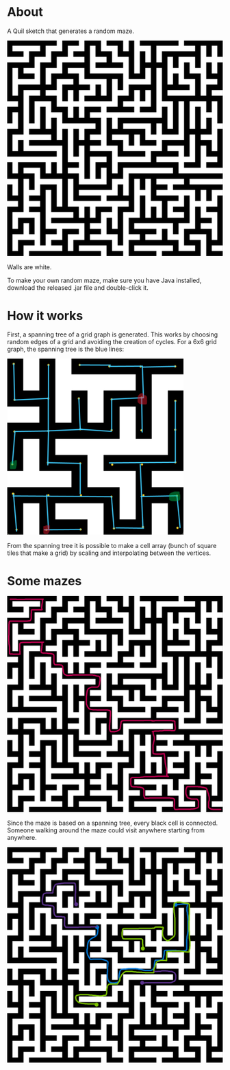 # About 

A Quil sketch that generates a random maze.

![Maze Unsolved](screenshots/20x20.png)

Walls are white.

To make your own random maze, make sure you have Java installed, download the released .jar file and double-click it.

# How it works

First, a spanning tree of a grid graph is generated. This works by choosing random edges
of a grid and avoiding the creation of cycles. For a 6x6 grid graph, the spanning tree is the blue lines:

![6x6 grid graph](screenshots/6x6_annotated.png)

From the spanning tree it is possible to make a cell array (bunch of square tiles that make a grid)
by scaling and interpolating between the vertices.

# Some mazes

![Amazing1](screenshots/20x20_one_path.png)

Since the maze is based on a spanning tree, every black cell is connected. 
Someone walking around the maze could visit anywhere starting from anywhere.

![Amazing1](screenshots/20x20_many_paths.png)
